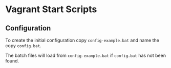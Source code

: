 Vagrant Start Scripts
=====================

Configuration
-------------
To create the initial configuration copy `config-example.bat` and name the
copy `config.bat`.

The batch files will load from `config-example.bat` if `config.bat` has not
been found.